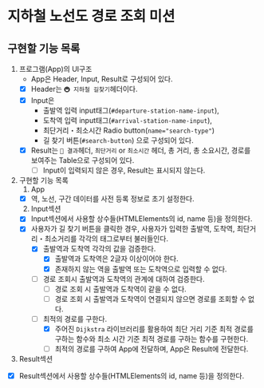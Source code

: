 # 지하철 노선도 경로 조회 미션

## 구현할 기능 목록

1. 프로그램(App)의 UI구조
   - App은 Header, Input, Result로 구성되어 있다.
   - [x] Header는 `🚇 지하철 길찾기`헤더이다.
   - [x] Input은
     - 출발역 입력 input태그(`#departure-station-name-input`), 
     - 도착역 입력 input태그(`#arrival-station-name-input`), 
     - 최단거리・최소시간 Radio button(`name="search-type"`) 
     - 길 찾기 버튼(`#search-button`)
     으로 구성되어 있다.
   - [x] Result는 `📝 결과`헤더, `최단거리` or `최소시간` 헤더, 총 거리, 총 소요시간, 경로를 보여주는 Table으로 구성되어 있다.
     - [ ] Input이 입력되지 않은 경우, Result는 표시되지 않는다.

2. 구현할 기능 목록
   1. App
     - [x] 역, 노선, 구간 데이터를 사전 등록 정보로 초기 설정한다.
 
   2. Input섹션
   - [x] Input섹션에서 사용할 상수들(HTMLElements의 id, name 등)을 정의한다.
   - [x] 사용자가 길 찾기 버튼을 클릭한 경우, 사용자가 입력한 출발역, 도착역, 최단거리・최소거리를 각각의 태그로부터 불러들인다.
     - [x] 출발역과 도착역 각각의 값을 검증한다.
       - [x] 출발역과 도착역은 2글자 이상이어야 한다.
       - [x] 존재하지 않는 역을 출발역 또는 도착역으로 입력할 수 없다.
     - [ ] 경로 조회시 출발역과 도착역의 관계에 대하여 검증한다.
       - [ ] 경로 조회 시 출발역과 도착역이 같을 수 없다.
       - [ ] 경로 조회 시 출발역과 도착역이 연결되지 않으면 경로를 조회할 수 없다.
     - [ ] 최적의 경로를 구한다.
       - [x] 주어진 `Dijkstra` 라이브러리를 활용하여 최단 거리 기준 최적 경로를 구하는 함수와 최소 시간 기준 최적 경로를 구하는 함수를 구현한다.
       - [ ] 최적의 경로를 구하여 App에 전달하며, App은 Result에 전달한다.

  3. Result섹션
   - [x] Result섹션에서 사용할 상수들(HTMLElements의 id, name 등)을 정의한다.
